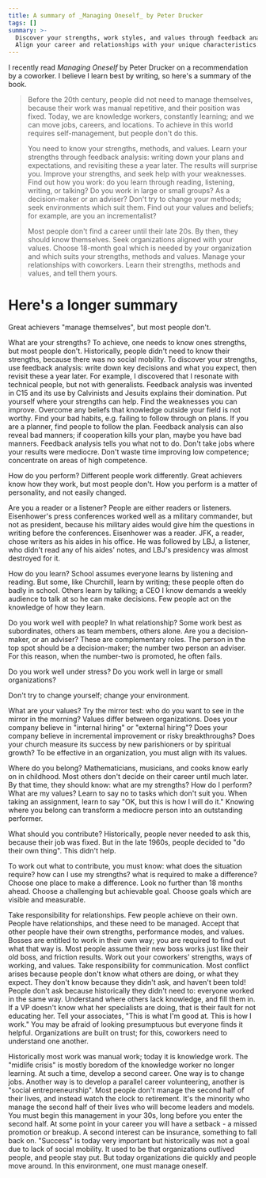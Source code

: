 ```yaml
---
title: A summary of _Managing Oneself_ by Peter Drucker
tags: []
summary: >-
  Discover your strengths, work styles, and values through feedback analysis.
  Align your career and relationships with your unique characteristics.
---
```


I recently read _Managing Oneself_ by Peter Drucker
on a recommendation by a coworker.
I believe I learn best by writing,
so here's a summary of the book.

> Before the 20th century,
> people did not need to manage themselves,
> because their work was manual repetitive,
> and their position was fixed.
> Today,
> we are knowledge workers, constantly learning;
> and we can move jobs, careers, and locations.
> To achieve in this world requires self-management,
> but people don't do this.
>
> You need to know your strengths, methods, and values.
> Learn your strengths through feedback analysis:
> writing down your plans and expectations, and revisiting these a year later.
> The results will surprise you.
> Improve your strengths, and seek help with your weaknesses.
> Find out how you work:
> do you learn through reading, listening, writing, or talking?
> Do you work in large or small groups?
> As a decision-maker or an adviser?
> Don't try to change your methods;
> seek environments which suit them.
> Find out your values and beliefs;
> for example, are you an incrementalist?
>
> Most people don't find a career until their late 20s.
> By then, they should know themselves.
> Seek organizations aligned with your values.
> Choose 18-month goal which is needed by your organization
> and which suits your strengths, methods and values.
> Manage your relationships with coworkers.
> Learn their strengths, methods and values,
> and tell them yours.


# Here's a longer summary

Great achievers "manage themselves", but most people don't.

What are your strengths?
To achieve, one needs to know ones strengths, but most people don't.
Historically, people didn't need to know their strengths, because there was no social mobility.
To discover your strengths, use feedback analysis:
write down key decisions and what you expect,
then revisit these a year later.
For example, I discovered that I resonate with technical people, but not with generalists.
Feedback analysis was invented in C15
and its use by Calvinists and Jesuits explains their domination.
Put yourself where your strengths can help.
Find the weaknesses you can improve.
Overcome any beliefs that knowledge outside your field is not worthy.
Find your bad habits, e.g. failing to follow through on plans.
If you are a planner, find people to follow the plan.
Feedback analysis can also reveal bad manners;
if cooperation kills your plan, maybe you have bad manners.
Feedback analysis tells you what not to do.
Don't take jobs where your results were mediocre.
Don't waste time improving low competence;
concentrate on areas of high competence.

How do you perform?
Different people work differently.
Great achievers know how they work,
but most people don't.
How you perform is a matter of personality,
and not easily changed.

Are you a reader or a listener?
People are either readers or listeners.
Eisenhower's press conferences worked well as a military commander,
but not as president,
because his military aides would give him the questions in writing before the conferences.
Eisenhower was a reader.
JFK, a reader, chose writers as his aides in his office.
He was followed by LBJ, a listener, who didn't read any of his aides' notes,
and LBJ's presidency was almost destroyed for it.

How do you learn?
School assumes everyone learns by listening and reading.
But some, like Churchill, learn by writing;
these people often do badly in school.
Others learn by talking;
a CEO I know demands a weekly audience to talk at so he can make decisions.
Few people act on the knowledge of how they learn.

Do you work well with people?
In what relationship?
Some work best as subordinates,
others as team members,
others alone.
Are you a decision-maker, or an adviser?
These are complementary roles.
The person in the top spot should be a decision-maker;
the number two person an adviser.
For this reason, when the number-two is promoted, he often fails.

Do you work well under stress?
Do you work well in large or small organizations?

Don't try to change yourself;
change your environment.


What are your values?
Try the mirror test: who do you want to see in the mirror in the morning?
Values differ between organizations.
Does your company believe in "internal hiring" or "external hiring"?
Does your company believe in incremental improvement or risky breakthroughs?
Does your church measure its success by new parishioners or by spiritual growth?
To be effective in an organization, you must align with its values.


Where do you belong?
Mathematicians, musicians, and cooks know early on in childhood.
Most others don't decide on their career until much later.
By that time, they should know:
what are my strengths?
How do I perform?
What are my values?
Learn to say no to tasks which don't suit you.
When taking an assignment,
learn to say "OK, but this is how I will do it."
Knowing where you belong can transform a mediocre person into an outstanding performer.

What should you contribute?
Historically, people never needed to ask this,
because their job was fixed.
But in the late 1960s,
people decided to "do their own thing".
This didn't help.

To work out what to contribute,
you must know:
what does the situation require?
how can I use my strengths?
what is required to make a difference?
Choose one place to make a difference.
Look no further than 18 months ahead.
Choose a challenging but achievable goal.
Choose goals which are visible and measurable.

Take responsibility for relationships.
Few people achieve on their own.
People have relationships, and these need to be managed.
Accept that other people have their own strengths, performance modes, and values.
Bosses are entitled to work in their own way;
you are required to find out what that way is.
Most people assume their new boss works just like their old boss, and friction results.
Work out your coworkers' strengths, ways of working, and values.
Take responsibility for communication.
Most conflict arises because people don't know
what others are doing, or what they expect.
They don't know because they didn't ask, and haven't been told!
People don't ask because historically they didn't need to:
everyone worked in the same way.
Understand where others lack knowledge, and fill them in.
If a VP doesn't know what her specialists are doing,
that is their fault for not educating her.
Tell your associates, "This is what I'm good at. This is how I work."
You may be afraid of looking presumptuous but everyone finds it helpful.
Organizations are built on trust; for this, coworkers need to understand one another.

Historically most work was manual work; today it is knowledge work.
The "midlife crisis" is mostly boredom of the knowledge worker no longer learning.
At such a time, develop a second career.
One way is to change jobs.
Another way is to develop a parallel career volunteering,
another is "social entrepreneurship".
Most people don't manage the second half of their lives,
and instead watch the clock to retirement.
It's the minority who manage the second half of their lives
who will become leaders and models.
You must begin this management in your 30s, long before you enter the second half.
At some point in your career you will have a setback - a missed promotion or breakup.
A second interest can be insurance, something to fall back on.
"Success" is today very important but historically was not a goal due to lack of social mobility.
It used to be that organizations outlived people, and people stay put.
But today organizations die quickly and people move around.
In this environment, one must manage oneself.

